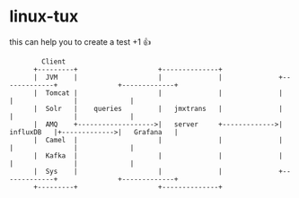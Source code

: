 # linux-tux
this can help you to create a test
+1
:+1:


            Client                                       
          +---------+                    +--------------+              
          |  JVM    |                    |              |              +-------------+               +-------------+  
          |  Tomcat |                    |              |              |             |               |             |
          |  Solr   |    queries         |   jmxtrans   |              |             |               |             |  
          |  AMQ    +------------------->|   server     +------------->|  influxDB   |+------------->|   Grafana   |
          |  Camel  |                    |              |              |             |               |             |  
          |  Kafka  |                    |              |              |             |               |             |
          |  Sys    |                    |              |              +-------------+               +-------------+  
          +---------+                    +--------------+                                            
